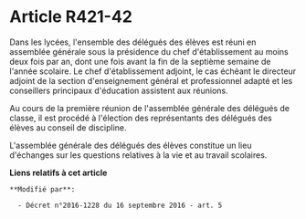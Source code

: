 # Article R421-42

Dans les lycées, l'ensemble des délégués des élèves est réuni en assemblée générale sous la présidence du chef
d'établissement au moins deux fois par an, dont une fois avant la fin de la septième semaine de l'année scolaire. Le chef
d'établissement adjoint, le cas échéant le directeur adjoint de la section d'enseignement général et professionnel adapté et
les conseillers principaux d'éducation assistent aux réunions. 

Au cours de la première réunion de l'assemblée générale des délégués de classe, il est procédé à l'élection des représentants
des délégués des élèves au conseil de discipline. 

L'assemblée générale des délégués des élèves constitue un lieu d'échanges sur les questions relatives à la vie et au travail
scolaires.

**Liens relatifs à cet article**

	**Modifié par**:

	  - Décret n°2016-1228 du 16 septembre 2016 - art. 5
